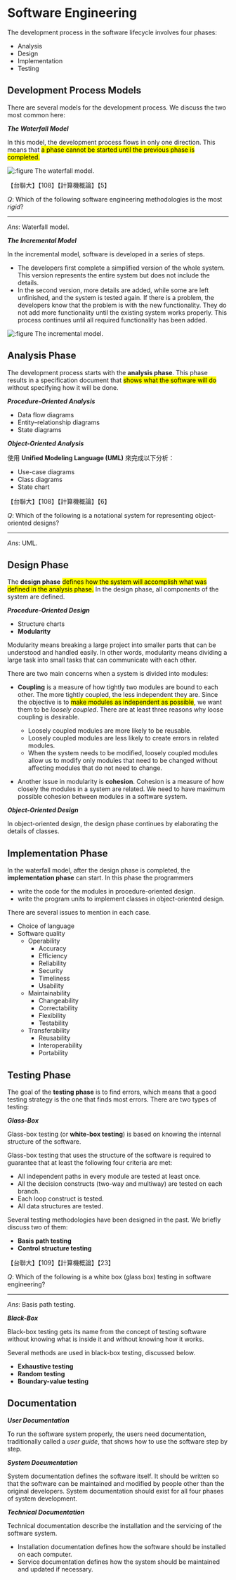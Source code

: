 # Software Engineering

The development process in the software lifecycle involves four phases:

- Analysis
- Design
- Implementation
- Testing

## Development Process Models

There are several models for the development process. We discuss the two most common here:

***The Waterfall Model***

In this model, the development process flows in only one direction. This means that <mark>a phase cannot be started until the previous phase is completed.</mark>

![](./img/10.2.png ':figure The waterfall model.')

<div class="alert-example">

【台聯大】【108】【計算機概論】【5】

$Q:$ Which of the following software engineering methodologies is the most *rigid*?

---

$Ans:$ Waterfall model.

</div>

***The Incremental Model***

In the incremental model, software is developed in a series of steps.

- The developers first complete a simplified version of the whole system. This version represents the entire system but does not include the details.
- In the second version, more details are added, while some are left unfinished, and the system is tested again. If there is a problem, the developers know that the problem is with the new functionality. They do not add more functionality until the existing system works properly. This process continues until all required functionality has been added.

![](./img/10.3.png ':figure The incremental model.')

## Analysis Phase

The development process starts with the **analysis phase**. This phase results in a specification document that <mark>shows what the software will do</mark> without specifying how it will be done.

***Procedure-Oriented Analysis***

- Data flow diagrams
- Entity–relationship diagrams
- State diagrams

***Object-Oriented Analysis***

使用 **Unified Modeling Language (UML)** 來完成以下分析：

- Use-case diagrams
- Class diagrams
- State chart

<div class="alert-example">

【台聯大】【108】【計算機概論】【6】

$Q:$ Which of the following is a notational system for representing object-oriented designs?

---

$Ans:$ UML.

</div>

## Design Phase

The **design phase** <mark>defines how the system will accomplish what was defined in the analysis phase.</mark> In the design phase, all components of the system are defined.

***Procedure-Oriented Design***

- Structure charts
- **Modularity**

Modularity means breaking a large project into smaller parts that can be understood and handled easily. In other words, modularity means dividing a large task into small tasks that can communicate with each other.

There are two main concerns when a system is divided into modules:

- **Coupling** is a measure of how tightly two modules are bound to each other. The more tightly coupled, the less independent they are. Since the objective is to <mark>make modules as independent as possible</mark>, we want them to be *loosely coupled*. There are at least three reasons why loose coupling is desirable.

    - Loosely coupled modules are more likely to be reusable.
    - Loosely coupled modules are less likely to create errors in related modules.
    - When the system needs to be modified, loosely coupled modules allow us to modify only modules that need to be changed without affecting modules that do not need to change.

- Another issue in modularity is **cohesion**. Cohesion is a measure of how closely the modules in a system are related. We need to have maximum possible cohesion between modules in a software system.

***Object-Oriented Design***

In object-oriented design, the design phase continues by elaborating the details of classes.

## Implementation Phase

In the waterfall model, after the design phase is completed, the **implementation phase** can start. In this phase the programmers

- write the code for the modules in procedure-oriented design.
- write the program units to implement classes in object-oriented design.

There are several issues to mention in each case.

- Choice of language
- Software quality
    - Operability
        - Accuracy
        - Efficiency
        - Reliability
        - Security
        - Timeliness
        - Usability
    - Maintainability
        - Changeability
        - Correctability
        - Flexibility
        - Testability
    - Transferability
        - Reusability
        - Interoperability
        - Portability

## Testing Phase

The goal of the **testing phase** is to find errors, which means that a good testing strategy is the one that finds most errors. There are two types of testing:

***Glass-Box***

Glass-box testing (or **white-box testing**) is based on knowing the internal structure of the software.

Glass-box testing that uses the structure of the software is required to guarantee that at least the following four criteria are met:

- All independent paths in every module are tested at least once.
- All the decision constructs (two-way and multiway) are tested on each branch.
- Each loop construct is tested.
- All data structures are tested.

Several testing methodologies have been designed in the past. We briefly discuss two of them:

- **Basis path testing**
- **Control structure testing**

<div class="alert-example">

【台聯大】【109】【計算機概論】【23】

$Q:$ Which of the following is a white box (glass box) testing in software engineering?

---

$Ans:$ Basis path testing.

</div>

***Black-Box***

Black-box testing gets its name from the concept of testing software without knowing what is inside it and without knowing how it works.

Several methods are used in black-box testing, discussed below.

- **Exhaustive testing**
- **Random testing**
- **Boundary-value testing**

## Documentation

***User Documentation***

To run the software system properly, the users need documentation, traditionally called a *user guide*, that shows how to use the software step by step.

***System Documentation***

System documentation defines the software itself. It should be written so that the software can be maintained and modified by people other than the original developers. System documentation should exist for all four phases of system development.

***Technical Documentation***

Technical documentation describe the installation and the servicing of the software system.

- Installation documentation defines how the software should be installed on each computer.
- Service documentation defines how the system should be maintained and updated if necessary.

